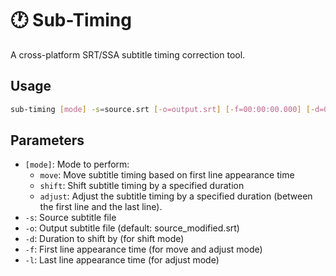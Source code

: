 # 🕐 Sub-Timing
A cross-platform SRT/SSA subtitle timing correction tool.

## Usage

```bash
sub-timing [mode] -s=source.srt [-o=output.srt] [-f=00:00:00.000] [-d=00:00:00.000] [-l=00:00:00.000]
```

## Parameters

- `[mode]`: Mode to perform:
  - `move`: Move subtitle timing based on first line appearance time
  - `shift`: Shift subtitle timing by a specified duration
  - `adjust`: Adjust the subtitle timing by a specified duration (between the first line and the last line).
- `-s`: Source subtitle file
- `-o`: Output subtitle file (default: source_modified.srt)
- `-d`: Duration to shift by (for shift mode)
- `-f`: First line appearance time (for move and adjust mode)
- `-l`: Last line appearance time (for adjust mode)

